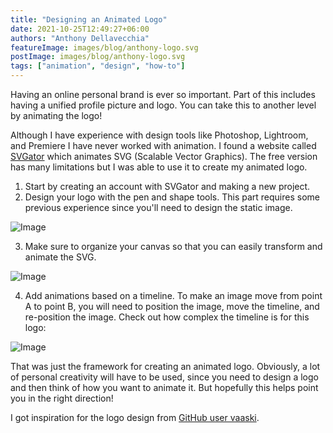 ```yaml
---
title: "Designing an Animated Logo"
date: 2021-10-25T12:49:27+06:00
authors: "Anthony Dellavecchia"
featureImage: images/blog/anthony-logo.svg
postImage: images/blog/anthony-logo.svg
tags: ["animation", "design", "how-to"]
---
```


Having an online personal brand is ever so important. Part of this includes having a unified profile picture and logo. You can take this to another level by animating the logo!

Although I have experience with design tools like Photoshop, Lightroom, and Premiere I have never worked with animation. I found a website called [SVGator](https://www.svgator.com/) which animates SVG (Scalable Vector Graphics). The free version has many limitations but I was able to use it to create my animated logo.

1. Start by creating an account with SVGator and making a new project.
2. Design your logo with the pen and shape tools. This part requires some previous experience since you'll need to design the static image.

![Image](/images/blog/ad.png)

3. Make sure to organize your canvas so that you can easily transform and animate the SVG.

![Image](/images/blog/svgator.png)

4. Add animations based on a timeline. To make an image move from point A to point B, you will need to position the image, move the timeline, and re-position the image. Check out how complex the timeline is for this logo:

![Image](/images/blog/svgator2.png)

That was just the framework for creating an animated logo. Obviously, a lot of personal creativity will have to be used, since you need to design a logo and then think of how you want to animate it. But hopefully this helps point you in the right direction!

I got inspiration for the logo design from [GitHub user vaaski](https://github.com/vaaski).
